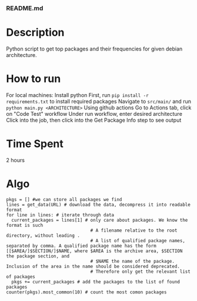 ### README.md

# Description
Python script to get top packages and their frequencies for given debian architecture. 

# How to run
For local machines:
Install python
First, run `pip install -r requirements.txt` to install required packages
Navigate to `src/main/`  and run `python main.py <ARCHITECTURE>`
Using github actions
Go to Actions tab, click on "Code Test" workflow
Under run workflow, enter desired architecture
Click into the job, then click into the Get Package Info step to see output

# Time Spent
2 hours

# Algo
```
pkgs = [] #we can store all packages we find
lines = get_data(URL) # download the data, decompress it into readable format 
for line in lines: # iterate through data
  current_packages = lines[1] # only care about packages. We know the format is such
                                # A filename relative to the root directory, without leading .
                                # A list of qualified package names, separated by comma. A qualified package name has the form [[$AREA/]$SECTION/]$NAME, where $AREA is the archive area, $SECTION the package section, and    
                                # $NAME the name of the package. Inclusion of the area in the name should be considered deprecated.
                                # Therefore only get the relevant list of packages 
  pkgs += current_packages # add the packages to the list of found packages
counter(pkgs).most_common(10) # count the most comon packages
```

